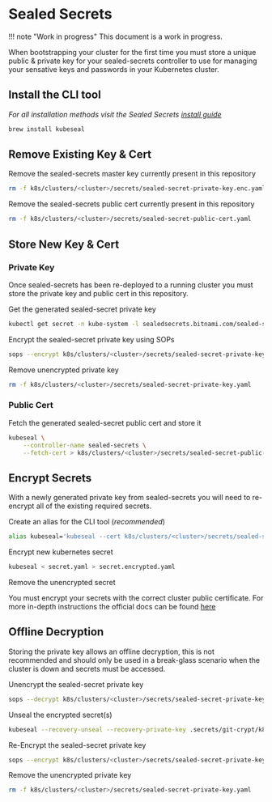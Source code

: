 # Sealed Secrets

!!! note "Work in progress"
    This document is a work in progress.

When bootstrapping your cluster for the first time you must store a unique public & private key for your sealed-secrets controller to use for managing your sensative keys and passwords in your Kubernetes cluster.

## Install the CLI tool

*For all installation methods visit the Sealed Secrets [install guide](https://github.com/bitnami-labs/sealed-secrets#installation)*

```bash
brew install kubeseal
```

## Remove Existing Key & Cert

Remove the sealed-secrets master key currently present in this repository

```bash
rm -f k8s/clusters/<cluster>/secrets/sealed-secret-private-key.enc.yaml
```

Remove the sealed-secrets public cert currently present in this repository

```bash
rm -f k8s/clusters/<cluster>/secrets/sealed-secret-public-cert.yaml
```

## Store New Key & Cert

### Private Key

Once sealed-secrets has been re-deployed to a running cluster you must store the private key and public cert in this repository.

Get the generated sealed-secret private key

```bash
kubectl get secret -n kube-system -l sealedsecrets.bitnami.com/sealed-secrets-key -o yaml > k8s/clusters/<cluster>/secrets/sealed-secret-private-key.yaml
```

Encrypt the sealed-secret private key using SOPs

```bash
sops --encrypt k8s/clusters/<cluster>/secrets/sealed-secret-private-key.yaml > k8s/clusters/<cluster>/secrets/sealed-secret-private-key.enc.yaml
```

Remove unencrypted private key

```bash
rm -f k8s/clusters/<cluster>/secrets/sealed-secret-private-key.yaml
```

### Public Cert

Fetch the generated sealed-secret public cert and store it

```bash
kubeseal \
    --controller-name sealed-secrets \
    --fetch-cert > k8s/clusters/<cluster>/secrets/sealed-secret-public-cert.yaml
```

## Encrypt Secrets

With a newly generated private key from sealed-secrets you will need to re-encrypt all of the existing required secrets.

Create an alias for the CLI tool (*recommended*)

```bash
alias kubeseal='kubeseal --cert k8s/clusters/<cluster>/secrets/sealed-secret-public-cert.yaml --controller-name sealed-secrets --format yaml'
```

Encrypt new kubernetes secret

```bash
kubeseal < secret.yaml > secret.encrypted.yaml
```

Remove the unencrypted secret

You must encrypt your secrets with the correct cluster public certificate. For more in-depth instructions the official docs can be found [here](https://github.com/bitnami-labs/sealed-secrets#overview)

## Offline Decryption

Storing the private key allows an offline decryption, this is not recommended and should only be used in a break-glass scenario when the cluster is down and secrets must be accessed.

Unencrypt the sealed-secret private key

```bash
sops --decrypt k8s/clusters/<cluster>/secrets/sealed-secret-private-key.enc.yaml > k8s/clusters/<cluster>/secrets/sealed-secret-private-key.yaml
```

Unseal the encrypted secret(s)

```bash
kubeseal --recovery-unseal --recovery-private-key .secrets/git-crypt/k8s-secret-sealed-secret-private-key.yaml < <path-to-file>/secret.encrypted.yaml
```

Re-Encrypt the sealed-secret private key

```bash
sops --encrypt k8s/clusters/<cluster>/secrets/sealed-secret-private-key.yaml > k8s/clusters/<cluster>/secrets/sealed-secret-private-key.enc.yaml
```

Remove the unencrypted private key

```bash
rm -f k8s/clusters/<cluster>/secrets/sealed-secret-private-key.yaml
```
